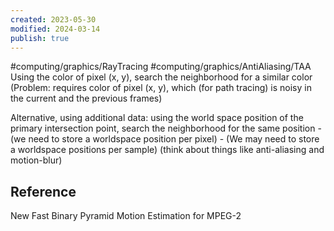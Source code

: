 ```yaml
---
created: 2023-05-30
modified: 2024-03-14
publish: true
---
```


#computing/graphics/RayTracing #computing/graphics/AntiAliasing/TAA 
Using the color of pixel (x, y), search the neighborhood for a similar color (Problem: requires color of pixel (x, y), which (for path tracing) is noisy in the current and the previous frames)

Alternative, using additional data: using the world space position of the primary intersection point, search the neighborhood for the same position
		- (we need to store a worldspace position per pixel)
		- (We may need to store a worldspace positions per sample) (think about things like anti-aliasing and motion-blur)
## Reference
New Fast Binary Pyramid Motion Estimation for MPEG-2